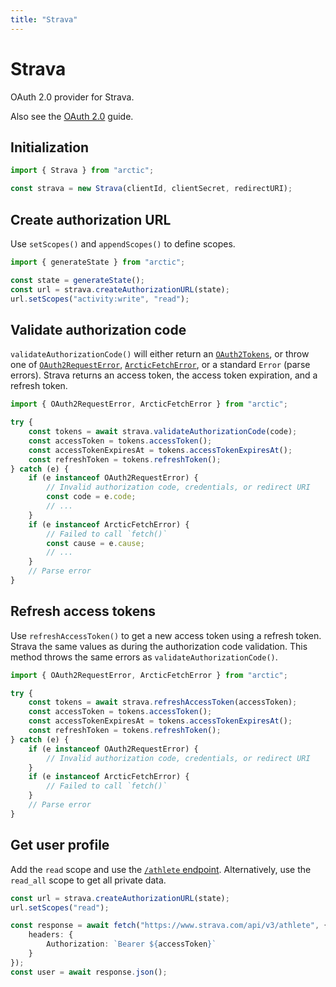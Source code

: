 ```yaml
---
title: "Strava"
---
```


# Strava

OAuth 2.0 provider for Strava.

Also see the [OAuth 2.0](/guides/oauth2) guide.

## Initialization

```ts
import { Strava } from "arctic";

const strava = new Strava(clientId, clientSecret, redirectURI);
```

## Create authorization URL

Use `setScopes()` and `appendScopes()` to define scopes.

```ts
import { generateState } from "arctic";

const state = generateState();
const url = strava.createAuthorizationURL(state);
url.setScopes("activity:write", "read");
```

## Validate authorization code

`validateAuthorizationCode()` will either return an [`OAuth2Tokens`](/reference/OAuth2Tokens), or throw one of [`OAuth2RequestError`](/reference/OAuth2RequestError), [`ArcticFetchError`](/reference/ArcticFetchError), or a standard `Error` (parse errors). Strava returns an access token, the access token expiration, and a refresh token.

```ts
import { OAuth2RequestError, ArcticFetchError } from "arctic";

try {
	const tokens = await strava.validateAuthorizationCode(code);
	const accessToken = tokens.accessToken();
	const accessTokenExpiresAt = tokens.accessTokenExpiresAt();
	const refreshToken = tokens.refreshToken();
} catch (e) {
	if (e instanceof OAuth2RequestError) {
		// Invalid authorization code, credentials, or redirect URI
		const code = e.code;
		// ...
	}
	if (e instanceof ArcticFetchError) {
		// Failed to call `fetch()`
		const cause = e.cause;
		// ...
	}
	// Parse error
}
```

## Refresh access tokens

Use `refreshAccessToken()` to get a new access token using a refresh token. Strava the same values as during the authorization code validation. This method throws the same errors as `validateAuthorizationCode()`.

```ts
import { OAuth2RequestError, ArcticFetchError } from "arctic";

try {
	const tokens = await strava.refreshAccessToken(accessToken);
	const accessToken = tokens.accessToken();
	const accessTokenExpiresAt = tokens.accessTokenExpiresAt();
	const refreshToken = tokens.refreshToken();
} catch (e) {
	if (e instanceof OAuth2RequestError) {
		// Invalid authorization code, credentials, or redirect URI
	}
	if (e instanceof ArcticFetchError) {
		// Failed to call `fetch()`
	}
	// Parse error
}
```

## Get user profile

Add the `read` scope and use the [`/athlete` endpoint](https://developers.strava.com/docs/reference/#api-Athletes-getLoggedInAthlete). Alternatively, use the `read_all` scope to get all private data.

```ts
const url = strava.createAuthorizationURL(state);
url.setScopes("read");
```

```ts
const response = await fetch("https://www.strava.com/api/v3/athlete", {
	headers: {
		Authorization: `Bearer ${accessToken}`
	}
});
const user = await response.json();
```

